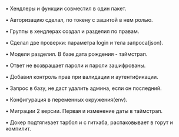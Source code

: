 •	Хендлеры и функции совместил в один пакет.

•	Авторизацию сделал, по токену с зашитой в нем ролью.

•	Группы в хендлерах создал и разделил по правам. 

•	Сделал две проверки: параметра login и тела запроса(json).

•	Модели разделил. В базе дата рождения - таймстрап.

•	Ответ не возвращает пароли и пароли зашифрованы.

•	Добавил контроль прав при валидации и аутентификации.

•	Запрос в базу, не даст удалить админа, если он последний.

•	Конфигурация в переменных окружения(env).

•	Миграции 2 версии. Первая и изменение даты в таймстрап.

•	Докер подтягивает тарбол и с гитхаба, распаковывает в горут и компилит.
